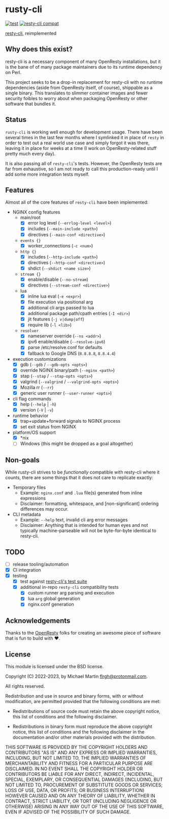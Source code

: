 # rusty-cli
[![test](https://github.com/flrgh/rusty-cli/actions/workflows/test.yml/badge.svg)](https://github.com/flrgh/rusty-cli/actions/workflows/test.yml)
[![resty-cli compat](https://github.com/flrgh/rusty-cli/actions/workflows/test-compat.yml/badge.svg)](https://github.com/flrgh/rusty-cli/actions/workflows/test-compat.yml)

[resty-cli](https://github.com/openresty/resty-cli), reimplemented

## Why does this exist?

resty-cli is a necessary component of many OpenResty installations, but it is
the bane of of many package maintainers due to its runtime dependency on Perl.

This project seeks to be a drop-in replacement for resty-cli with no runtime
dependencies (aside from OpenResty itself, of course), shippable as a single
binary. This translates to slimmer container images and fewer security foibles
to worry about when packaging OpenResty or other software that bundles it.

## Status

`rusty-cli` is working well enough for development usage. There have been
several times in the last few months where I symlinked it in place of `resty`
in order to test out a real world use case and simply forgot it was there,
leaving it in place for weeks at a time (I work on OpenResty-related stuff
pretty much every day).

It is also passing all of `resty-cli`'s tests. However, the OpenResty tests
are far from exhaustive, so I am not ready to call this production-ready until
I add some more integration tests myself.

## Features

Almost all of the core features of `resty-cli` have been implemented: 

- NGINX config features
    - main/root
        - [x] error log level (`--errlog-level <level>`)
        - [x] includes (`--main-include <path>`)
        - [x] directives (`--main-conf <directive>`)
    - `events {}`
        - [x] worker_connections (`-c <num>`)
    - `http {}`
        - [x] includes (`--http-include <path>`)
        - [x] directives (`--http-conf <directive>`)
        - [x] shdict (`--shdict <name size>`)
    - `stream {}`
        - [x] enable/disable (`--no-stream`)
        - [x] directives (`--stream-conf <directive>`)
    - lua
        - [x] inline lua eval (`-e <expr>`)
        - [x] file execution via positional arg
        - [x] additional cli args passed to lua
        - [x] additional package path/cpath entries (`-I <dir>`)
        - [x] jit features (`-j v|dump|off`)
        - [x] require lib (`-l <lib>`)
    - `resolver`
        - [x] nameserver override (`--ns <addr>`)
        - [x] ipv6 enable/disable (`--resolve-ipv6`)
        - [x] parse /etc/resolve.conf for defaults
        - [x] fallback to Google DNS (`8.8.8.8`, `8.8.4.4`)
- execution customizations
    - [x] gdb (`--gdb` / `--gdb-opts <opts>`)
    - [x] override NGINX binary/path (`--nginx <path>`)
    - [x] stap (`--stap` / `--stap-opts <opts>`)
    - [x] valgrind (`--valgrind` / `--valgrind-opts <opts>`)
    - [x] Mozilla rr (`--rr`)
    - [x] generic user runner (`--user-runner <opts>`)
- cli flag commands
    - [x] help (`--help` | `-h`)
    - [x] version (`-V` | `-v`)
- runtime behavior
    - [x] trap+update+forward signals to NGINX process
    - [x] set exit status from NGINX
- platform/OS support
    - [x] *nix
    - [ ] Windows (this might be dropped as a goal altogether)

## Non-goals

While rusty-cli strives to be _functionally_ compatible with resty-cli where it
counts, there are some things that it does not care to replicate exactly:

* Temporary files
    * Example: `nginx.conf` and `.lua` file(s) generated from inline expressions
    * Disclaimer: formatting, whitespace, and [non-significant] ordering
      differences may occur.
* CLI metadata
    * Example: `--help` text, invalid cli arg error messages
    * Disclaimer: Anything that is intended for human eyes and not typically
      machine-parseable will not be byte-for-byte identical to resty-cli.

## TODO

- [ ] release tooling/automation
- [x] CI integration
- [x] testing
    - [x] test against [resty-cli's test suite](https://github.com/openresty/resty-cli/tree/master/t)
    - [x] additional in-repo `resty-cli` compatibility tests
        - [x] custom runner arg parsing and execution
        - [x] lua `arg` global generation
        - [x] nginx.conf generation

## Acknowledgements

Thanks to the [OpenResty](https://openresty.org/) folks for creating an awesome
piece of software that is fun to build with ❤️.

## License

This module is licensed under the BSD license.

Copyright (C) 2022-2023, by Michael Martin <flrgh@protonmail.com>.

All rights reserved.

Redistribution and use in source and binary forms, with or without modification, are permitted provided that the following conditions are met:

* Redistributions of source code must retain the above copyright notice, this list of conditions and the following disclaimer.

* Redistributions in binary form must reproduce the above copyright notice, this list of conditions and the following disclaimer in the documentation and/or other materials provided with the distribution.

THIS SOFTWARE IS PROVIDED BY THE COPYRIGHT HOLDERS AND CONTRIBUTORS "AS IS" AND ANY EXPRESS OR IMPLIED WARRANTIES, INCLUDING, BUT NOT LIMITED TO, THE IMPLIED WARRANTIES OF MERCHANTABILITY AND FITNESS FOR A PARTICULAR PURPOSE ARE DISCLAIMED. IN NO EVENT SHALL THE COPYRIGHT HOLDER OR CONTRIBUTORS BE LIABLE FOR ANY DIRECT, INDIRECT, INCIDENTAL, SPECIAL, EXEMPLARY, OR CONSEQUENTIAL DAMAGES (INCLUDING, BUT NOT LIMITED TO, PROCUREMENT OF SUBSTITUTE GOODS OR SERVICES; LOSS OF USE, DATA, OR PROFITS; OR BUSINESS INTERRUPTION) HOWEVER CAUSED AND ON ANY THEORY OF LIABILITY, WHETHER IN CONTRACT, STRICT LIABILITY, OR TORT (INCLUDING NEGLIGENCE OR OTHERWISE) ARISING IN ANY WAY OUT OF THE USE OF THIS SOFTWARE, EVEN IF ADVISED OF THE POSSIBILITY OF SUCH DAMAGE.
